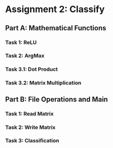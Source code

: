 # Assignment 2: Classify

## Part A: Mathematical Functions
### Task 1: ReLU
### Task 2: ArgMax
### Task 3.1: Dot Product
### Task 3.2: Matrix Multiplication
## Part B: File Operations and Main
### Task 1: Read Matrix
### Task 2: Write Matrix
### Task 3: Classification
